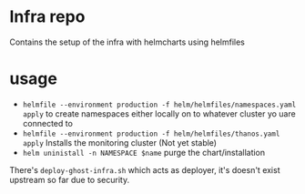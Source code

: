 # Infra repo
Contains the setup of the infra with helmcharts using helmfiles

# usage
- `helmfile --environment production -f helm/helmfiles/namespaces.yaml apply` to create namespaces either locally on to whatever cluster yo uare connected to
- `helmfile --environment production -f helm/helmfiles/thanos.yaml apply` Installs the monitoring cluster (Not yet stable)
- `helm uninistall -n NAMESPACE $name` purge the chart/installation

There's `deploy-ghost-infra.sh` which acts as deployer, it's doesn't exist upstream so far due to security.
